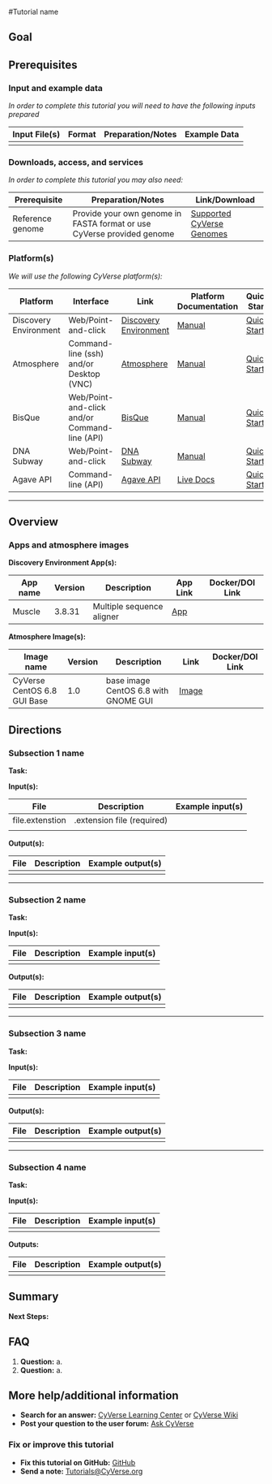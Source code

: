 <!---

Images can be added in-line as a reStructured text substitution, but will not render in Markdown. See reStructured text example. http://docutils.sourceforge.net/docs/ref/rst/restructuredtext.html#substitution-definitions

|CyVerse logo|

--->

#Tutorial name
<!---
Use short, imperative titles e.g. Upload and share data, uploading and sharing data
--->

## Goal

<!---
Avoid covering upstream and downstream steps that are not explicitly and necessarily part of the tutorial - write or link to separate quick starts/tutorials for those steps.
--->

<!---
A few sentences (50 words or less) describing the ultimate goal of the steps in this tutorial.
--->

## Prerequisites
<!---
Insert short description
--->


### Input and example data

*In order to complete this tutorial you will need to have the following inputs prepared*

|Input File(s)|Format|Preparation/Notes|Example Data|
|-------------|------|-----------------|------------|
||||

<!---
Insert short description
--->

<!---
*You may find the following tutorials useful for completing this one:*

|Related tutorial|Description|Link|
|----------------|-----------|----|
|Name|Description|[Link]()|
|||
--->

<!---
**Example data citation:**

Links to papers, SRA, etc. 
--->

### Downloads, access, and services

*In order to complete this tutorial you may also need:*

|Prerequisite|Preparation/Notes|Link/Download|
|------------|-----------------|-------------|
|Reference genome|Provide your own genome in FASTA format or use CyVerse provided genome|[Supported CyVerse Genomes](http://datacommons.cyverse.org/browse/iplant/home/shared/iplantcollaborative/genomeservices/builds/1.0.0/24_77)|



### Platform(s)

<!---
Keep only the relevant entries and delete/hide the remaining
--->

*We will use the following CyVerse platform(s):*

|Platform|Interface|Link|Platform Documentation|Quick Start|
|--------|---------|----|----------------------|-----------|
|Discovery Environment|Web/Point-and-click|[Discovery Environment](https://de.iplantcollaborative.org)|[Manual](https://wiki.cyverse.org/wiki/display/DEmanual/Table+of+Contents)|[Quick Start]()
|Atmosphere|Command-line (ssh) and/or Desktop (VNC)|[Atmosphere](https://atmo.cyverse.org)|[Manual](https://wiki.cyverse.org/wiki/display/atmman/Atmosphere+Manual+Table+of+Contents)|[Quick Start]()|
|BisQue|Web/Point-and-click and/or Command-line (API)|[BisQue](http://bisque.iplantcollaborative.org/client_service)|[Manual](https://wiki.cyverse.org/wiki/display/BIS)|[Quick Start]()|
|DNA Subway|Web/Point-and-click|[DNA Subway](http://dnasubway.iplantcollaborative.org/)|[Manual](http://dnasubway.iplantcollaborative.org/files/pdf/DNA_Subway_Guide.pdf)|[Quick Start]()|
|Agave API|Command-line (API)|[Agave API](https://agaveapi.co)|[Live Docs](https://agaveapi.co)|[Quick Start]()|


---

## Overview

<!---
Text and workflow image go here. Using reStructured text, we can place a link to an image in pipe form (label images 'image n' with n=0 being image 0 and so on). At the end of the document add the image names, links, and parameters. 
--->

<!---

Images can be added in-line as a reStructured text substitution, but will not render in Markdown. See reStructured text example here. http://docutils.sourceforge.net/docs/ref/rst/restructuredtext.html#substitution-definitions

|image 0|

--->

### Apps and atmosphere images

**Discovery Environment App(s):**

<!---
Links to Apps in the DE which are found by clicking the INFO button; select and copy App URL. Use DOI links if available, otherwise link to github docker image (See: https://github.com/iPlantCollaborativeOpenSource/docker-builds). 
--->

|App name|Version|Description|App Link|Docker/DOI Link|
|--------|-------|-----------|--------|---------------|
|Muscle|3.8.31|Multiple sequence aligner|[App](https://de.iplantcollaborative.org/de/?type=apps&app-id=9b41c9e4-5031-4a49-b1cb-c471335df16e)||

**Atmosphere Image(s):**

|Image name|Version|Description|Link|Docker/DOI Link|
|----------|-------|-----------|----|---------------|
|CyVerse CentOS 6.8 GUI Base|1.0|base image CentOS 6.8 with GNOME GUI|[Image](https://atmo.cyverse.org/application/images/1384)||


## Directions

<!---

Style recommendations for DE:

1. Steps generally begin with a verb or preposition:

    "Click on the XXXX button" OR  "Under the 'Results Menu'"

2. Locations parenthetical and separated by carets. Locations not preceded by (semi)colons don't use parenthesis. (optional: ultimate object in bold):

    "(Username > analyses > output)" OR "Output is located at: Username >                 
    analyses > **output**"
    
3. Buttons and key words in bold:
    "Click on **Apps**" or "Select **Arabidopsis**"

4. App accordion menu titles in double quotes " "

5. App header description in single quotes ' '

--->

### Subsection 1 name

**Task:**

<!---
1-2 sentence description of what happens here
--->


**Input(s):**

|File|Description|Example input(s)|
|----|-----------|----------------|
|file.extenstion|.extension file (required)||
||||

<!---
Steps and text go here
--->

<!---
.. Hint::
	You can insert reStructured text directives in the Markdown. The formatting will have to be fixed later in the .rst document see [rst docs](http://docutils.sourceforge.net/docs/ref/rst/directives.html#admonitions)
--->

**Output(s):**

|File|Description|Example output(s)|
|----|-----------|-----------------|
||||

---

### Subsection 2 name

**Task:**
<!---
1-2 sentence description of what happens here
--->


**Input(s):**

|File|Description|Example input(s)|
|----|-----------|----------------|
||||

<!---
Steps and text go here
--->

**Output(s):**

|File|Description|Example output(s)|
|----|-----------|-----------------|
||||

---

### Subsection 3 name

**Task:**
<!---
1-2 sentence description of what happens here
--->


**Input(s):**

|File|Description|Example input(s)|
|----|-----------|----------------|
||||

<!---
Steps and text go here
--->

**Output(s):**

|File|Description|Example output(s)|
|----|-----------|-----------------|
||||

---

### Subsection 4 name

**Task:**
<!---
1-2 sentence description of what happens here
--->


**Input(s):**

|File|Description|Example input(s)|
|----|-----------|----------------|
||||

<!---
Steps and text go here
--->

**Outputs:**

|File|Description|Example output(s)|
|----|-----------|-----------------|
||||




## Summary

<!---
Summary and example figures
--->

**Next Steps:**



## FAQ


<!---
Optional list of one or more FAQ questions
--->

1. **Question:**
    a. 
2. **Question:**
    a. 


## More help/additional information

<!---
Short description and links to any reading materials
--->

- **Search for an answer:** [CyVerse Learning Center](http://www.cyverse.org/learning-center) or [CyVerse Wiki](https://wiki.cyverse.org/wiki/dashboard.action)
- **Post your question to the user forum:** [Ask CyVerse](http://ask.iplantcollaborative.org/questions/)

### Fix or improve this tutorial 


- **Fix this tutorial on GitHub:** [GitHub](Link_to_gh_readme)
- **Send a note:** [Tutorials@CyVerse.org](mailto:Tutorials@CyVerse.org)
<!---

SAMPLE DIRECTIVES (DELETE UNUSED ONES)
--------------------------------------

See: http://docutils.sourceforge.net/docs/ref/rst/directives.html#admonitions

.. Danger::
	This step is dangerous

.. Important::
	This step is important
	
.. Caution::
	Exercise caution
	
.. Hint::
	This is a hint

.. Important::
	This is very important

.. note:: This is a note admonition.
   This is the second line of the first paragraph.

   - The note contains all indented body elements
     following.
   - It includes this bullet list.



.. |CyVerse logo| image:: ./img/cyverse_rgb.png
    :width: 500
    :height: 100
--->
